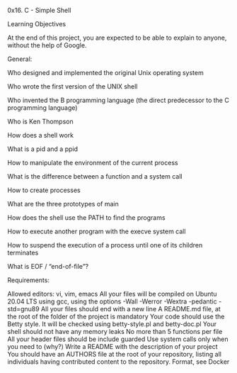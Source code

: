 0x16. C - Simple Shell

Learning Objectives

At the end of this project, you are expected to be able to explain to anyone, without the help of Google.

General:

Who designed and implemented the original Unix operating system

Who wrote the first version of the UNIX shell

Who invented the B programming language (the direct predecessor to the C programming language)

Who is Ken Thompson

How does a shell work

What is a pid and a ppid

How to manipulate the environment of the current process

What is the difference between a function and a system call

How to create processes

What are the three prototypes of main

How does the shell use the PATH to find the programs

How to execute another program with the execve system call

How to suspend the execution of a process until one of its children terminates

What is EOF / “end-of-file”?

Requirements:

Allowed editors: vi, vim, emacs
All your files will be compiled on Ubuntu 20.04 LTS using gcc, using the options -Wall -Werror -Wextra -pedantic -std=gnu89
All your files should end with a new line
A README.md file, at the root of the folder of the project is mandatory
Your code should use the Betty style. It will be checked using betty-style.pl and betty-doc.pl
Your shell should not have any memory leaks
No more than 5 functions per file
All your header files should be include guarded
Use system calls only when you need to (why?)
Write a README with the description of your project
You should have an AUTHORS file at the root of your repository, listing all individuals having contributed content to the repository. Format, see Docker
